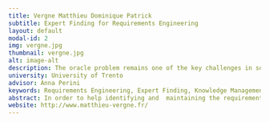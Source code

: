 ```yaml
---
title: Vergne Matthieu Dominique Patrick 
subtitle: Expert Finding for Requirements Engineering
layout: default
modal-id: 2
img: vergne.jpg 
thumbnail: vergne.jpg
alt: image-alt
description: The oracle problem remains one of the key challenges in software testing,  for  which  little  automated  support  has  been  developed  so far. The  effectiveness  of  a  test  case  in  revealing  software faults depends  critically  on  the  quality  of  the  oracle.My  research is focused on the automated assessment and improvement of the oracle quality.The  techniques  proposed combinetest  case  generation  to reveal false positives, mutation testing to reveal false negatives and identification  of  the  program  points  for  internal  oracle  placement, which has the highest fault finding capability 
university: University of Trento
advisor: Anna Perini
keywords: Requirements Engineering, Expert Finding, Knowledge Managemen
abstract: In order to help identifying and  maintaining the requirements of a project, we can help in finding experts on the relevant topic. In this work,  we  introduce  and  build  on  literature  dealing  with  expertise evaluation  to  design  models  and  an  expert  finding  approach  for requirements engineers
website: http://www.matthieu-vergne.fr/
---
```

